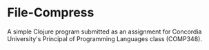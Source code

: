# File-Compress

A simple Clojure program submitted as an assignment for Concordia University's Principal of Programming Languages class (COMP348).
